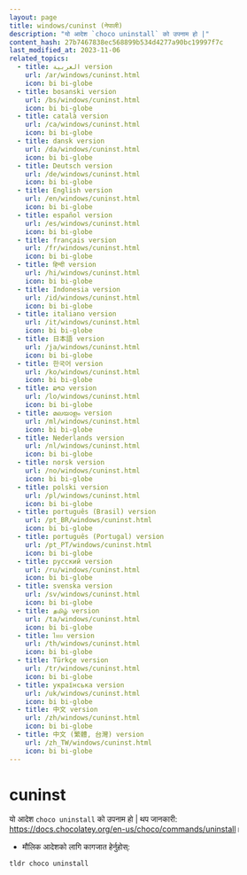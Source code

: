 ```yaml
---
layout: page
title: windows/cuninst (नेपाली)
description: "यो आदेश `choco uninstall` को उपनाम हो |"
content_hash: 27b7467838ec568899b534d4277a90bc19997f7c
last_modified_at: 2023-11-06
related_topics:
  - title: العربية version
    url: /ar/windows/cuninst.html
    icon: bi bi-globe
  - title: bosanski version
    url: /bs/windows/cuninst.html
    icon: bi bi-globe
  - title: català version
    url: /ca/windows/cuninst.html
    icon: bi bi-globe
  - title: dansk version
    url: /da/windows/cuninst.html
    icon: bi bi-globe
  - title: Deutsch version
    url: /de/windows/cuninst.html
    icon: bi bi-globe
  - title: English version
    url: /en/windows/cuninst.html
    icon: bi bi-globe
  - title: español version
    url: /es/windows/cuninst.html
    icon: bi bi-globe
  - title: français version
    url: /fr/windows/cuninst.html
    icon: bi bi-globe
  - title: हिन्दी version
    url: /hi/windows/cuninst.html
    icon: bi bi-globe
  - title: Indonesia version
    url: /id/windows/cuninst.html
    icon: bi bi-globe
  - title: italiano version
    url: /it/windows/cuninst.html
    icon: bi bi-globe
  - title: 日本語 version
    url: /ja/windows/cuninst.html
    icon: bi bi-globe
  - title: 한국어 version
    url: /ko/windows/cuninst.html
    icon: bi bi-globe
  - title: ລາວ version
    url: /lo/windows/cuninst.html
    icon: bi bi-globe
  - title: മലയാളം version
    url: /ml/windows/cuninst.html
    icon: bi bi-globe
  - title: Nederlands version
    url: /nl/windows/cuninst.html
    icon: bi bi-globe
  - title: norsk version
    url: /no/windows/cuninst.html
    icon: bi bi-globe
  - title: polski version
    url: /pl/windows/cuninst.html
    icon: bi bi-globe
  - title: português (Brasil) version
    url: /pt_BR/windows/cuninst.html
    icon: bi bi-globe
  - title: português (Portugal) version
    url: /pt_PT/windows/cuninst.html
    icon: bi bi-globe
  - title: русский version
    url: /ru/windows/cuninst.html
    icon: bi bi-globe
  - title: svenska version
    url: /sv/windows/cuninst.html
    icon: bi bi-globe
  - title: தமிழ் version
    url: /ta/windows/cuninst.html
    icon: bi bi-globe
  - title: ไทย version
    url: /th/windows/cuninst.html
    icon: bi bi-globe
  - title: Türkçe version
    url: /tr/windows/cuninst.html
    icon: bi bi-globe
  - title: українська version
    url: /uk/windows/cuninst.html
    icon: bi bi-globe
  - title: 中文 version
    url: /zh/windows/cuninst.html
    icon: bi bi-globe
  - title: 中文 (繁體, 台灣) version
    url: /zh_TW/windows/cuninst.html
    icon: bi bi-globe
---
```

# cuninst

यो आदेश `choco uninstall` को उपनाम हो |
थप जानकारी: <https://docs.chocolatey.org/en-us/choco/commands/uninstall>।

- मौलिक आदेशको लागि कागजात हेर्नुहोस्:

`tldr choco uninstall`
